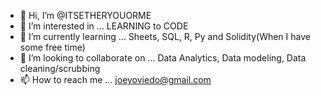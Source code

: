 - 👋 Hi, I’m @ITSETHERYOUORME
- 👀 I’m interested in ... LEARNING to CODE
- 🌱 I’m currently learning ... Sheets, SQL, R, Py and Solidity(When I have some free time)
- 💞️ I’m looking to collaborate on ... Data Analytics, Data modeling, Data cleaning/scrubbing
- 📫 How to reach me ... joeyoviedo@gmail.com

<!---
ITSETHERYOUORME/ITSETHERYOUORME is a ✨ special ✨ repository because its `README.md` (this file) appears on your GitHub profile.
You can click the Preview link to take a look at your changes.
--->
